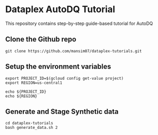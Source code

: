 # Dataplex AutoDQ Tutorial

This repository contains step-by-step guide-based tutorial for AutoDQ

## Clone the Github repo 
```
git clone https://github.com/mansim07/dataplex-tutorials.git
```
## Setup the environment variables

```
export PROJECT_ID=$(gcloud config get-value project)
export REGION=us-central1

echo ${PROJECT_ID}
echo ${REGION}
```

## Generate and Stage Synthetic data

```
cd dataplex-tutorials
bash generate_data.sh 2
```